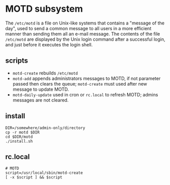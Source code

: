 # MOTD subsystem

The `/etc/motd` is a file on Unix-like systems that contains a "message of the day", used to send a common message to all users in a more efficient manner than sending them all an e-mail message. The contents of the file `/etc/motd` are displayed by the Unix login command after a successful login, and just before it executes the login shell.

## scripts

* `motd-create` rebuilds `/etc/motd`
* `motd-add` appends administrators messages to MOTD, if not parameter passed then clears the queue;
  `motd-create` must used after new message to update MOTD.
* `motd-daily-update` used in cron or `rc.local` to refresh MOTD; admins messages are not cleared.

## install

```
DIR=/somewhere/admin-only/directory
cp -r motd $DIR
cd $DIR/motd
./install.sh
```

## rc.local

```
# MOTD
script=/usr/local/sbin/motd-create
[ -x $script ] && $script
```
